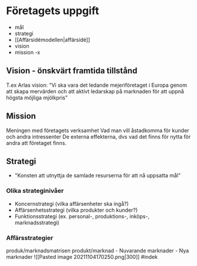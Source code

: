 # Företagets uppgift
- mål
- strategi
- [[Affärsidémodellen|affärsidé]]
- vision
- mission
-x
## Vision - önskvärt framtida tillstånd
T.ex Arlas vision: "Vi ska vara det ledande mejeriföretaget i Europa genom att skapa mervärden och att aktivt ledarskap på marknaden för att uppnå högsta möjliga mjölkpris"

## Mission 
Meningen med företagets verksamhet
Vad man vill åstadkomma för kunder och andra intressenter
De externa effekterna, dvs vad det finns för nytta för andra att företaget finns. 

## Strategi
- "Konsten att utnyttja de samlade resurserna för att nå uppsatta mål"
### Olika strateginivåer
- Koncernstrategi (vilka affärsenheter ska ingå?)
- Affärsenhetsstrategi (vilka produkter och kunder?)
- Funktionsstrategi (ex. personal-, produktions-, inköps-, marknadsstrategi)

### Affärsstrategier
produk/marknadsmatrisen
produkt/marknad - Nuvarande marknader - Nya marknader
![[Pasted image 20211104170250.png|300]]
#indek 